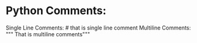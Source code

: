 # Python Comments:
Single Line Comments: # that is single line comment
Multiline Comments: """ That is
                        multiline
                        comments"""

